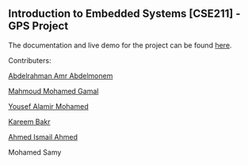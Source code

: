 ## Introduction to Embedded Systems [CSE211] - GPS Project

The documentation and live demo for the project can be found [here](https://drive.google.com/file/d/1tLkjR6ATegLlAtVVKDnrwHIp3BvPDOhD/view?usp=sharing).

Contributers:

[Abdelrahman Amr Abdelmonem](https://github.com/abdelrahmanamrxo)

[Mahmoud Mohamed Gamal](https://github.com/MahmoudAhmedGamal)

[Yousef Alamir Mohamed](https://github.com/yousefalamir27)

[Kareem Bakr](https://github.com/kareem2bakr2)

[Ahmed Ismail Ahmed](https://github.com/Helios165)

Mohamed Samy
